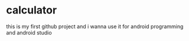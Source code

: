 # calculator
this is my first github project and i wanna use it for android programming and android studio
